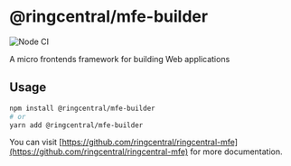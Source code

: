 # @ringcentral/mfe-builder

![Node CI](https://github.com/ringcentral/ringcentral-mfe/workflows/Node%20CI/badge.svg)

A micro frontends framework for building Web applications

## Usage

```bash
npm install @ringcentral/mfe-builder
# or
yarn add @ringcentral/mfe-builder
```

You can visit [https://github.com/ringcentral/ringcentral-mfe](https://github.com/ringcentral/ringcentral-mfe) for more documentation.

